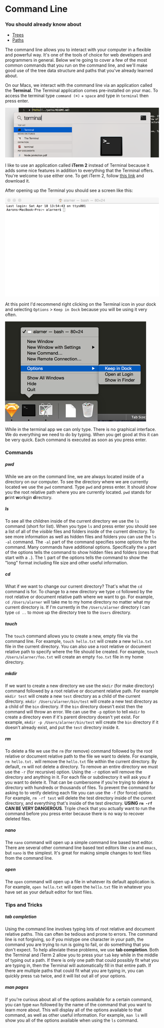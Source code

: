 # Command Line

### You should already know about
* [Trees](../trees/README.md)
* [Paths](../paths/README.md)

The command line allows you to interact with your computer in a flexible and powerful way. It's one of the tools of choice for web developers and programmers in general. Below we're going to cover a few of the most common commands that you run on the command line, and we'll make good use of the tree data structure and paths that you've already learned about.

On our Macs, we interact with the command line via an application called the **Terminal**. The Terminal application comes pre-installed on your mac. To access the terminal type `command (⌘)` + `space` and type in `terminal` then press enter.

![Terminal](terminal.png)

I like to use an application called **iTerm 2** instead of Terminal because it adds some nice features in addition to everything that the Terminal offers. You're welcome to use either one. To get iTerm 2, follow [this link](http://iterm2.com/) and download it.

After opening up the Terminal you should see a screen like this:

![Terminal Window](terminal-window.png)

At this point I'd recommend right clicking on the Terminal icon in your dock and selecting `Options` > `Keep in Dock` because you will be using it very often.

![Save to Dock](save-to-dock.png)

While in the terminal app we can only type. There is no graphical interface. We do everything we need to do by typing. When you get good at this it can be very quick. Each command is executed as soon as you press enter.

### Commands

##### pwd
While we are on the command line, we are always located inside of a directory on our computer. To see the directory where we are currently located we use the `pwd` command. Type `pwd` and press enter. It should show you the root relative path where you are currently located. `pwd` stands for **p**rint **w**orkgin **d**irectory.

##### ls
To see all the children inside of the current directory we use the `ls` command (short for list). When you type `ls` and press enter you should see a list of all of the *visible* files and folders inside of the current directory. To see more information as well as hidden files and folders you can use the `ls -al` command. The `-al` part of the command specifies some options for the command. Many commands have additional options. Specifically the `a` part of the options tells the command to show hidden files and folders (ones that start with a `.`). The `l` part of the options tells the command to show the "long" format including file size and other useful information.

##### cd
What if we want to change our current directory? That's what the `cd` command is for. To change to a new directory we type `cd` followed by the root relative or document relative path where we want to go. For example, `cd /Users/alarner` will take me to my home directory no matter what my current directory is. If I'm currently in the `/Users/alarner` directory I can type `cd ..` to move up the directory tree to the `Users` directory.

##### touch
The `touch` command allows you to create a new, empty file via the command line. For example, `touch hello.txt` will create a new `hello.txt` file in the current directory. You can also use a root relative or document relative path to specify where the file should be created. For example, `touch /Users/alarner/foo.txt` will create an empty `foo.txt` file in my home directory.

##### mkdir
If we want to create a new directory we use the `mkdir` (for make directory) command followed by a root relative or document relative path. For example `mkdir test` will create a new `test` directory as a child of the current directory. `mkdir /Users/alarner/bin/test` will create a new test directory as a child of the `bin` directory. If the `bin` directory doesn't exist then the command will throw an error. We can use the `-p` option to tell `mkdir` to create a directory even if it's parent directory doesn't yet exist. For example, `mkdir -p /Users/alarner/bin/test` will create the `bin` directory if it doesn't already exist, and put the `test` directory inside it.

##### rm
To delete a file we use the `rm` (for remove) command followed by the root relative or document relative path to the file we want to delete. For example, `rm hello.txt.` will remove the `hello.txt` file within the current directory. By default, `rm` will not delete a directory. To remove an entire directory we must use the `-r` (for recursive) option. Using the `-r` option will remove the directory and anything in it. For each file or subdirectory it will ask you if you want to delete it. That can be cumbersome if you're trying to delete a directory with hundreds or thousands of files. To prevent the command for asking to to verify deleting each file you can use the `-f` (for force) option. For example, `rm -rf test` will delete the test directory inside of the current directory, and everything that's inside of the test directory. **USING `rm -rf` CAN BE VERY DANGEROUS**. Triple check that you actually want to run the command before you press enter because there is no way to recover deleted files.

##### nano
The `nano` command will open up a simple command line based text editor. There are several other command line based text editors like `vim` and `emacs`, but `nano` is the simplest. It's great for making simple changes to text files from the command line.

##### open
The `open` command will open up a file in whatever its default application is. For example, `open hello.txt` will open the `hello.txt` file in whatever you have set as your default editor for text files.

### Tips and Tricks

##### tab completion
Using the command line involves typing lots of root relative and document relative paths. This can often be tedious and prone to errors. The command line is not forgiving, so if you mistype one character in your path, the command you are trying to run is going to fail, or do something that you don't expect. To help alleviate these problems, we use **tab completion**. Both the Terminal and iTerm 2 allow you to press your `tab` key while in the middle of typing out a path. If there is only one path that could possibly fit what you are typing in, then the Terminal will automatically fill in that entire path. If there are multiple paths that could fit what you are typing in, you can quickly press `tab` twice, and it will list out all of your options.

##### man pages
If you're curious about all of the options available for a certain command, you can type `man` followed by the name of the command that you want to learn more about. This will display all of the options available to that command, as well as other useful information. For example, `man ls` will show you all of the options available when using the `ls` command.